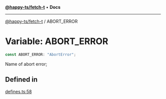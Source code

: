 [**@happy-ts/fetch-t**](../README.md) • **Docs**

***

[@happy-ts/fetch-t](../README.md) / ABORT\_ERROR

# Variable: ABORT\_ERROR

```ts
const ABORT_ERROR: "AbortError";
```

Name of abort error;

## Defined in

[defines.ts:58](https://github.com/JiangJie/fetch-t/blob/83aeaf257a9785c71aa40d9d0ccd18ebf56e3b59/src/fetch/defines.ts#L58)
